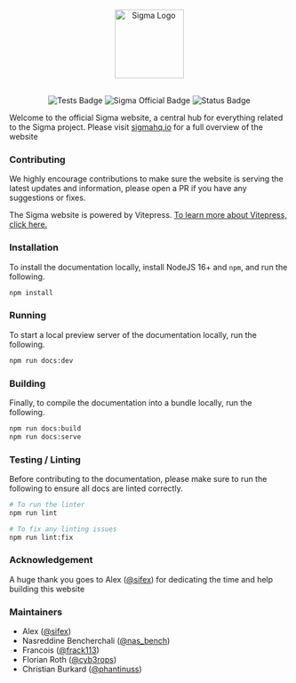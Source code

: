 <a href="https://sigmahq.io/"> <!-- markdownlint-disable MD041 -->

<p align="center">
<br />
<picture>
  <source media="(prefers-color-scheme: dark)" srcset="https://cdn.jsdelivr.net/gh/SigmaHQ/sigmahq.github.io@master/images/sigma_logo_dark.png#gh-dark-mode-only">
  <img height="124" alt="Sigma Logo" src="https://cdn.jsdelivr.net/gh/SigmaHQ/sigmahq.github.io@master/images/sigma_logo_light.png#gh-light-mode-only">
</picture>
</p>
</a>

<p align="center">
<br />

<img src="https://github.com/SigmaHQ/sigmahq.github.io/actions/workflows/docs.yml/badge.svg" alt="Tests Badge" />
<img src="https://cdn.jsdelivr.net/gh/SigmaHQ/sigmahq.github.io@master/images/Sigma%20Official%20Badge.svg" alt="Sigma Official Badge" />
<img src="https://img.shields.io/badge/Status-beta-orange" alt="Status Badge" />
</p>

Welcome to the official Sigma website, a central hub for everything related to the Sigma project. Please visit [sigmahq.io](https://sigmahq.io/) for a full overview of the website

### Contributing

We highly encourage contributions to make sure the website is serving the latest updates and information, please open a PR if you have any suggestions or fixes.

The Sigma website is powered by Vitepress. [To learn more about Vitepress, click here.](https://vitepress.vuejs.org/guide/getting-started)

### Installation

To install the documentation locally, install NodeJS 16+ and `npm`, and run the following.

```bash
npm install
```

### Running

To start a local preview server of the documentation locally, run the following.

```bash
npm run docs:dev
```

### Building

Finally, to compile the documentation into a bundle locally, run the following.

```bash
npm run docs:build
npm run docs:serve
```

### Testing / Linting

Before contributing to the documentation, please make sure to run the following to ensure all docs are linted correctly.

```bash
# To run the linter
npm run lint

# To fix any linting issues
npm run lint:fix
```

### Acknowledgement

A huge thank you goes to Alex ([@sifex](https://twitter.com/sifex)) for dedicating the time and help building this website

### Maintainers

- Alex ([@sifex](https://twitter.com/sifex))
- Nasreddine Bencherchali ([@nas_bench](https://twitter.com/nas_bench))
- Francois ([@frack113](https://twitter.com/frack113))
- Florian Roth ([@cyb3rops](https://twitter.com/cyb3rops/))
- Christian Burkard ([@phantinuss](https://twitter.com/phantinuss))
